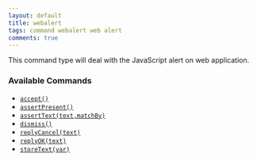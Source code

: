 ```yaml
---
layout: default
title: webalert
tags: command webalert web alert
comments: true
---
```



This command type will deal with the JavaScript alert on web application.


### Available Commands
- [`accept()`](accept())
- [`assertPresent()`](assertPresent())
- [`assertText(text,matchBy)`](assertText(text,matchBy))
- [`dismiss()`](dismiss())
- [`replyCancel(text)`](replyCancel(text))
- [`replyOK(text)`](replyOK(text))
- [`storeText(var)`](storeText(var))
